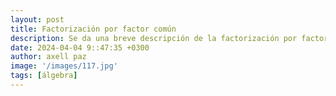 ```yaml
---
layout: post
title: Factorización por factor común
description: Se da una breve descripción de la factorización por factor común.
date: 2024-04-04 9::47:35 +0300
author: axell paz
image: '/images/117.jpg'
tags: [álgebra]
---
```

